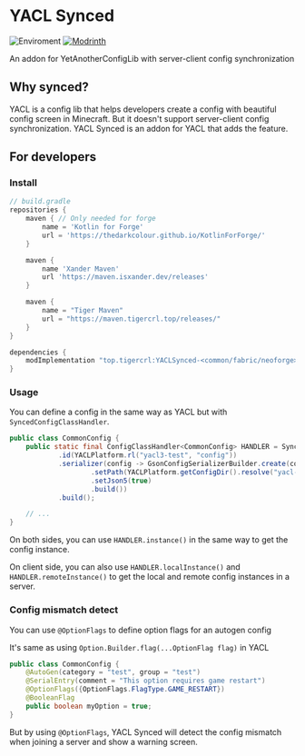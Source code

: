 # YACL Synced

![Enviroment](https://img.shields.io/badge/Enviroment-Client%20&%20Server-orange)
[![Modrinth](https://img.shields.io/modrinth/dt/MaPrjRfi?color=00AF5C&label=downloads&logo=modrinth)](https://modrinth.com/mod/yacl-synced)

An addon for YetAnotherConfigLib with server-client config synchronization

## Why synced?

YACL is a config lib that helps developers create a config with beautiful config screen in Minecraft.
But it doesn't support server-client config synchronization.
YACL Synced is an addon for YACL that adds the feature.

## For developers

### Install

```groovy
// build.gradle
repositories {
    maven { // Only needed for forge
        name = 'Kotlin for Forge'
        url = 'https://thedarkcolour.github.io/KotlinForForge/'
    }

    maven {
        name 'Xander Maven'
        url 'https://maven.isxander.dev/releases'
    }

    maven {
        name = "Tiger Maven"
        url = "https://maven.tigercrl.top/releases/"
    }
}

dependencies {
    modImplementation "top.tigercrl:YACLSynced-<common/fabric/neoforge>:<version>"
}
```

### Usage

You can define a config in the same way as YACL but with `SyncedConfigClassHandler`.

```java
public class CommonConfig {
    public static final ConfigClassHandler<CommonConfig> HANDLER = SyncedConfigClassHandler.createBuilder(CommonConfig.class)
            .id(YACLPlatform.rl("yacl3-test", "config"))
            .serializer(config -> GsonConfigSerializerBuilder.create(config)
                    .setPath(YACLPlatform.getConfigDir().resolve("yacl-test-v2.json5"))
                    .setJson5(true)
                    .build())
            .build();

    // ...
}
```

On both sides, you can use `HANDLER.instance()` in the same way to get the config instance.

On client side, you can also use `HANDLER.localInstance()` and `HANDLER.remoteInstance()` to get the local and remote config instances in a server.

### Config mismatch detect

You can use `@OptionFlags` to define option flags for an autogen config

It's same as using `Option.Builder.flag(...OptionFlag flag)` in YACL

```java
public class CommonConfig {
    @AutoGen(category = "test", group = "test")
    @SerialEntry(comment = "This option requires game restart")
    @OptionFlags({OptionFlags.FlagType.GAME_RESTART})
    @BooleanFlag
    public boolean myOption = true;
}
```

But by using `@OptionFlags`, YACL Synced will detect the config mismatch when joining a server and show a warning screen.